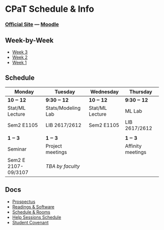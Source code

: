 CPaT Schedule & Info
====================

### [Official Site](http://blogs.evergreen.edu/cpat)  —  [Moodle](https://moodle.evergreen.edu/course/view.php?id=3105)

## Week-by-Week
* [Week 3](http://blogs.evergreen.edu/cpat/week-3-april-15/)
* [Week 2](http://blogs.evergreen.edu/cpat/week-2-april-8/)
* [Week 1](http://blogs.evergreen.edu/cpat/week-by-week/week-1-april-1/)

## Schedule
| Monday                | Tuesday               | Wednesday          | Thursday           |
| --------------------- | --------------------- | ------------------ | ------------------ |
| **10 ‒ 12**           | **9:30 ‒ 12**         | **10 ‒ 12**        | **9:30 ‒ 12**      |
| Stat/ML Lecture       | Stats/Modeling Lab    | Stat/ML Lecture    | ML Lab             |
| Sem2 E1105            | LIB 2617/2612         | Sem2 E1105         | LIB 2617/2612      |
|                       |                       |                    |                    |
| **1 ‒ 3**             | **1 ‒ 3**             |                    | **1 ‒ 3**          |
| Seminar               | Project meetings      |                    | Affinity meetings  |
| Sem2 E 2107-09/3107   | *TBA by faculty*      |                    |                    |

## Docs
* [Prospectus](http://blogs.evergreen.edu/cpat/files/2013/03/CPaT-prospectus.pdf)
* [Readings & Software](http://blogs.evergreen.edu/cpat/docs/readings-software/)
* [Schedule & Rooms](http://blogs.evergreen.edu/cpat/files/2013/03/CPaT-schedule.pdf)
* [Help Sessions Schedule](http://blogs.evergreen.edu/cpat/files/2013/04/CPaT-help.pdf)
* [Student Covenant](http://blogs.evergreen.edu/cpat/files/2013/03/Student_Covenant.docx)

